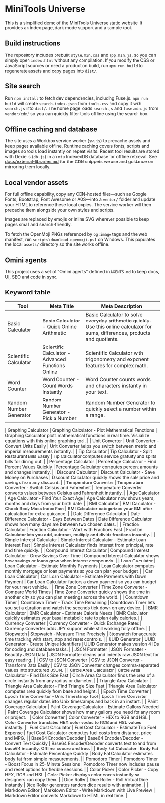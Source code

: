 # MiniTools Universe

This is a simplified demo of the MiniTools Universe static website. It provides an index page, dark mode support and a sample tool.

## Build instructions
The repository includes prebuilt `style.min.css` and `app.min.js`, so you can simply open `index.html` without any compilation. If you modify the CSS or JavaScript sources or need a production build, run `npm run build` to regenerate assets and copy pages into `dist/`.

## Site search
Run `npm install` to fetch dev dependencies, including Fuse.js. `npm run build` will create `search-index.json` from `tools.csv` and copy it with `search.js` into `dist/`. The home page loads `search.js` and `fuse.min.js` from `vendor/cdn/` so you can quickly filter tools offline using the search box.

## Offline caching and database
The site uses a Workbox service worker (`sw.js`) to precache assets and keep pages available offline. Runtime caching covers fonts, scripts and images so tools load instantly on repeat visits. Recent tool results are stored with Dexie.js (`db.js`) in an `mtu` IndexedDB database for offline retrieval. See [docs/external-libraries.md](docs/external-libraries.md) for the CDN snippets we use and guidance on mirroring them locally.

## Local vendor assets
For full offline capability, copy any CDN-hosted files—such as Google Fonts, Bootstrap, Font Awesome or AOS—into a `vendor/` folder and update your HTML to reference these local copies. The service worker will then precache them alongside your own styles and scripts.

Images are replaced by emojis or inline SVG wherever possible to keep pages small and search-friendly.

To fetch the OpenMoji PNGs referenced by `og:image` tags and the web manifest, run `scripts\download-openmoji.ps1` on Windows. This populates the local `assets/` directory so the site works offline.

## Omini agents
This project uses a set of "Omini agents" defined in `AGENTS.md` to keep docs, UI, SEO and code in sync.

## Keyword table
| Tool | Meta Title | Meta Description |
|------|------------|-----------------|
| Basic Calculator | Basic Calculator - Quick Online Arithmetic | Basic Calculator to solve everyday arithmetic quickly. Use this online calculator for sums, differences, products and quotients. |
| Scientific Calculator | Scientific Calculator - Advanced Functions Online | Scientific Calculator with trigonometry and exponent features for complex math. |
| Word Counter | Word Counter - Count Words Instantly | Word Counter counts words and characters instantly in your text. |
| Random Number Generator | Random Number Generator - Pick a Number | Random Number Generator to quickly select a number within a range. |

| Graphing Calculator | Graphing Calculator - Plot Mathematical Functions | Graphing Calculator plots mathematical functions in real time. Visualize equations with this online graphing tool. |
| Unit Converter | Unit Converter - Convert Units Easily | Unit Converter helps you switch between metric and imperial measurements instantly. |
| Tip Calculator | Tip Calculator - Split Restaurant Bills Easily | Tip Calculator computes service gratuity and splits bills for dining out. |
| Percentage Calculator | Percentage Calculator - Find Percent Values Quickly | Percentage Calculator computes percent amounts and changes instantly. |
| Discount Calculator | Discount Calculator - Save Money on Purchases | Discount Calculator quickly shows the sale price and savings from any discount. |
| Temperature Converter | Temperature Converter - Switch Celsius and Fahrenheit | Temperature Converter converts values between Celsius and Fahrenheit instantly. |
| Age Calculator | Age Calculator - Find Your Exact Age | Age Calculator now shows years, months and days from your birth date. |
| BMI Calculator | BMI Calculator - Check Body Mass Index Fast | BMI Calculator categorizes your BMI after calculation for extra guidance. |
| Date Difference Calculator | Date Difference Calculator - Days Between Dates | Date Difference Calculator shows how many days are between two chosen dates. |
| Fraction Calculator | Fraction Calculator - Work with Fractions Fast | Fraction Calculator lets you add, subtract, multiply and divide fractions instantly. |
| Simple Interest Calculator | Simple Interest Calculator - Estimate Loan Interest Fast | Simple Interest Calculator finds interest from principal, rate and time quickly. |
| Compound Interest Calculator | Compound Interest Calculator - Grow Savings Over Time | Compound Interest Calculator shows how savings or loans grow when interest compounds. |
| Loan Calculator | Loan Calculator - Estimate Monthly Payments | Loan Calculator computes monthly mortgage or loan payments so you can plan your budget. |
| Car Loan Calculator | Car Loan Calculator - Estimate Payments with Down Payment | Car Loan Calculator factors a down payment so you can budget for your next vehicle. |
| Time Zone Converter | Time Zone Converter - Compare World Times | Time Zone Converter quickly shows the time in another city so you can plan meetings across the world. |
| Countdown Timer | Countdown Timer - Track Time Remaining | Countdown Timer lets you set a duration and watch the seconds tick down on any device. |
| BMR Calculator | BMR Calculator - Estimate Calorie Needs | BMR Calculator quickly estimates your basal metabolic rate to plan daily calories. |
| Currency Converter | Currency Converter - Quick Exchange Rates | Currency Converter adds JPY support while still working fully offline. |
| Stopwatch | Stopwatch - Measure Time Precisely | Stopwatch for accurate time tracking with start, stop and reset controls. |
| UUID Generator | UUID Generator - Create Unique Identifiers | UUID Generator makes version 4 IDs for coding and database tasks. |
| JSON Formatter | JSON Formatter - Beautify JSON Data | JSON Formatter cleans and indents raw JSON text for easy reading. |
| CSV to JSON Converter | CSV to JSON Converter - Transform Data Easily | CSV to JSON Converter changes comma-separated values into structured JSON. |
| Circle Area Calculator | Circle Area Calculator - Find Disk Size Fast | Circle Area Calculator finds the area of a circle instantly from any radius or diameter. |
| Triangle Area Calculator | Triangle Area Calculator - Find Triangle Size Fast | Triangle Area Calculator computes area quickly from base and height. |
| Epoch Time Converter | Epoch Time Converter - Unix Timestamp Tool | Epoch Time Converter changes regular dates into Unix timestamps and back in an instant. |
| Paint Coverage Calculator | Paint Coverage Calculator - Estimate Gallons Needed | Paint Coverage Calculator shows how many gallons you need for any room or project. |
| Color Converter | Color Converter - HEX to RGB and HSL | Color Converter translates HEX color codes to RGB and HSL values instantly. |
| Fuel Cost Calculator | Fuel Cost Calculator - Estimate Trip Fuel Expense | Fuel Cost Calculator computes fuel costs from distance, price and MPG. |
| Base64 Encoder/Decoder | Base64 Encoder/Decoder - Convert Text Quickly | Base64 Encoder/Decoder converts text to and from base64 instantly. Offline, secure and free. |
| Body Fat Calculator | Body Fat Calculator - Estimate Percentage Quickly | Body Fat Calculator estimates body fat from simple measurements. |
| Pomodoro Timer | Pomodoro Timer - Boost Focus in 25-Minute Sessions | Pomodoro Timer now includes pause and reset options for flexible sessions. |
| Color Picker | Color Picker - Copy HEX, RGB and HSL | Color Picker displays color codes instantly so designers can copy them. |
| Dice Roller | Dice Roller - Roll Virtual Dice Instantly | Dice Roller generates random dice results with animation. |
| Markdown Editor | Markdown Editor - Write Markdown with Live Preview | Markdown Editor converts Markdown to HTML in real time. |
